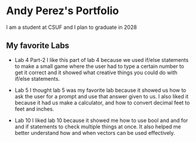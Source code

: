 
# Andy Perez's Portfolio

I am a student at CSUF and I plan to graduate in 2028

## My favorite Labs

* Lab 4 Part-2
I like this part of lab 4 because we used if/else statements to make a small game where the user had to type a certain number to get it correct and it showed what creative things you could do with if/else statements.

* Lab 5
I thought lab 5 was my favorite lab because it showed us how to ask the user for a prompt and use that answer given to us. I also liked it because it had us make a calculator, and how to convert decimal feet to feet and inches.

* Lab 10
I liked lab 10 because it showed me how to use bool and and for and if statements to check multiple things at once. It also helped me better understand how and when vectors can be used effectively.

